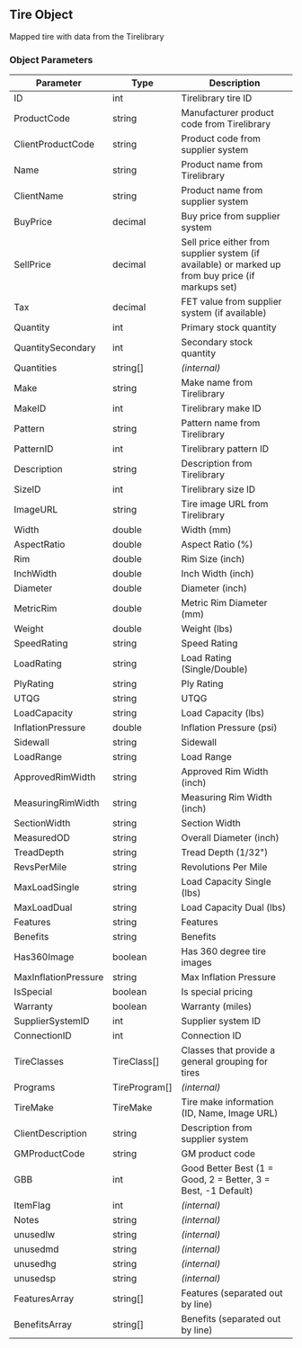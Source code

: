 ## Tire Object

Mapped tire with data from the Tirelibrary

### Object Parameters
Parameter | Type | Description
--------- | ---- | -----------
ID | int | Tirelibrary tire ID
ProductCode | string | Manufacturer product code from Tirelibrary
ClientProductCode | string | Product code from supplier system
Name | string | Product name from Tirelibrary
ClientName | string | Product name from supplier system
BuyPrice | decimal | Buy price from supplier system
SellPrice | decimal | Sell price either from supplier system (if available) or marked up from buy price (if markups set)
Tax | decimal | FET value from supplier system (if available)
Quantity | int | Primary stock quantity
QuantitySecondary | int | Secondary stock quantity
Quantities | string[] | *(internal)*
Make | string | Make name from Tirelibrary
MakeID | int | Tirelibrary make ID
Pattern | string | Pattern name from Tirelibrary
PatternID | int | Tirelibrary pattern ID
Description | string | Description from Tirelibrary
SizeID | int | Tirelibrary size ID
ImageURL | string | Tire image URL from Tirelibrary
Width | double | Width (mm)
AspectRatio | double | Aspect Ratio (%)
Rim | double | Rim Size (inch)
InchWidth | double | Inch Width (inch)
Diameter | double | Diameter (inch)
MetricRim | double | Metric Rim Diameter (mm)
Weight | double | Weight (lbs)
SpeedRating | string | Speed Rating
LoadRating | string | Load Rating (Single/Double)
PlyRating | string | Ply Rating
UTQG | string | UTQG
LoadCapacity | string | Load Capacity (lbs)
InflationPressure | double | Inflation Pressure (psi)
Sidewall | string | Sidewall
LoadRange | string | Load Range
ApprovedRimWidth | string | Approved Rim Width (inch)
MeasuringRimWidth | string | Measuring Rim Width (inch)
SectionWidth | string | Section Width
MeasuredOD | string | Overall Diameter (inch)
TreadDepth | string | Tread Depth (1/32")
RevsPerMile | string | Revolutions Per Mile
MaxLoadSingle | string | Load Capacity Single (lbs)
MaxLoadDual | string | Load Capacity Dual (lbs)
Features | string | Features
Benefits | string | Benefits
Has360Image | boolean | Has 360 degree tire images
MaxInflationPressure | string | Max Inflation Pressure
IsSpecial | boolean | Is special pricing
Warranty | boolean | Warranty (miles)
SupplierSystemID | int | Supplier system ID
ConnectionID | int | Connection ID
TireClasses | TireClass[] | Classes that provide a general grouping for tires
Programs | TireProgram[] | *(internal)*
TireMake | TireMake | Tire make information (ID, Name, Image URL)
ClientDescription | string | Description from supplier system
GMProductCode | string | GM product code
GBB | int | Good Better Best (1 = Good, 2 = Better, 3 = Best, -1 Default)
ItemFlag | int | *(internal)*
Notes | string | *(internal)*
unusedlw | string | *(internal)*
unusedmd | string | *(internal)*
unusedhg | string | *(internal)*
unusedsp | string | *(internal)*
FeaturesArray | string[] | Features (separated out by line)
BenefitsArray | string[] | Benefits (separated out by line)
